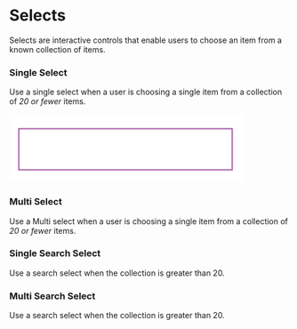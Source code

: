 

# Selects


Selects are interactive controls that enable users to choose an item from a known collection of items.


### Single Select
Use a single select when a user is choosing a single item from a collection of *20 or fewer* items.

![enter image description here](https://raw.githubusercontent.com/demetrietyler/markdown-test/master/images/form-input.png)

    

### Multi Select
Use a Multi select when a user is choosing a single item from a collection of *20 or fewer* items.

### Single Search Select
Use a search select when the collection is greater than 20.

### Multi Search Select
Use a search select when the collection is greater than 20.




<!--stackedit_data:
eyJoaXN0b3J5IjpbMTg5MTA3MTA3NywtMTE1ODA0Mjc1MV19
-->